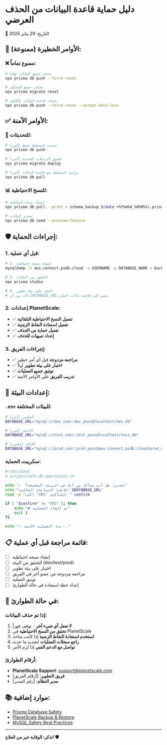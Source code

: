# دليل حماية قاعدة البيانات من الحذف العرضي
📅 التاريخ: 29 يناير 2025

## 🚨 **الأوامر الخطيرة (ممنوعة):**

### ❌ **ممنوع تماماً:**
```bash
# يحذف جميع البيانات نهائياً
npx prisma db push --force-reset

# يحذف جميع الجداول
npx prisma migrate reset

# يحذف قاعدة البيانات بالكامل
npx prisma db push --force-reset --accept-data-loss
```

## ✅ **الأوامر الآمنة:**

### 🔄 **للتحديثات:**
```bash
# تحديث المخطط فقط (آمن)
npx prisma db push

# تطبيق الترحيلات الجديدة (آمن)
npx prisma migrate deploy

# مزامنة المخطط مع قاعدة البيانات (آمن)
npx prisma db pull
```

### 📊 **للنسخ الاحتياطية:**
```bash
# إنشاء نسخة احتياطية
npx prisma db pull --print > schema_backup_$(date +%Y%m%d_%H%M%S).prisma

# تصدير البيانات
npx prisma db seed --preview-feature
```

## 🛡️ **إجراءات الحماية:**

### 1. **قبل أي عملية:**
```bash
# 1. إنشاء نسخة احتياطية
mysqldump -h aws.connect.psdb.cloud -u USERNAME -p DATABASE_NAME > backup_$(date +%Y%m%d_%H%M%S).sql

# 2. التحقق من البيانات
npx prisma studio

# 3. اختبار على بيئة تطوير
# تأكد من أن DATABASE_URL يشير إلى قاعدة بيانات اختبار
```

### 2. **إعدادات PlanetScale:**
- ✅ **تفعيل النسخ الاحتياطية التلقائية**
- ✅ **تفعيل استعادة النقاط الزمنية**
- ✅ **تفعيل حماية من الحذف**
- ✅ **إعداد تنبيهات للحذف**

### 3. **إجراءات الفريق:**
- ✅ **مراجعة مزدوجة** قبل أي أمر خطير
- ✅ **اختبار على بيئة تطوير** أولاً
- ✅ **توثيق جميع العمليات**
- ✅ **تدريب الفريق** على الأوامر الآمنة

## 🔧 **إعدادات البيئة:**

### `.env` **للبيئات المختلفة:**
```bash
# التطوير (آمن)
DATABASE_URL="mysql://dev_user:dev_pass@localhost/dev_db"

# الاختبار (آمن)
DATABASE_URL="mysql://test_user:test_pass@localhost/test_db"

# الإنتاج (محمي)
DATABASE_URL="mysql://prod_user:prod_pass@aws.connect.psdb.cloud/prod_db"
```

### **سكريبت الحماية:**
```bash
#!/bin/bash
# scripts/safe-db-operations.sh

echo "⚠️  تحذير: هل أنت متأكد من أنك في البيئة الصحيحة؟"
echo "قاعدة البيانات الحالية: $DATABASE_URL"
read -p "اكتب 'YES' للتأكيد: " confirm

if [ "$confirm" != "YES" ]; then
    echo "❌ تم إلغاء العملية"
    exit 1
fi

echo "✅ بدء العملية الآمنة..."
```

## 📋 **قائمة مراجعة قبل أي عملية:**

- [ ] إنشاء نسخة احتياطية
- [ ] التحقق من البيئة (dev/test/prod)
- [ ] اختبار على بيئة تطوير
- [ ] مراجعة مزدوجة من عضو آخر في الفريق
- [ ] توثيق العملية
- [ ] إعداد خطة استعادة في حالة الطوارئ

## 🚨 **في حالة الطوارئ:**

### **إذا تم حذف البيانات:**
1. **لا تفعل أي شيء آخر** - توقف فوراً
2. **تحقق من النسخ الاحتياطية** في PlanetScale
3. **استخدم استعادة النقاط الزمنية** إذا كانت متاحة
4. **راجع سجلات العمليات** لتحديد ما حدث
5. **تواصل مع الدعم الفني** إذا لزم الأمر

### **أرقام الطوارئ:**
- **PlanetScale Support**: support@planetscale.com
- **فريق التطوير**: [أرقام الفريق]
- **مدير النظام**: [رقم المدير]

## 📚 **موارد إضافية:**

- [Prisma Database Safety](https://www.prisma.io/docs/guides/database/database-safety)
- [PlanetScale Backup & Restore](https://planetscale.com/docs/concepts/backup-and-restore)
- [MySQL Safety Best Practices](https://dev.mysql.com/doc/refman/8.0/en/backup-methods.html)

---

**تذكر: الوقاية خير من العلاج! 🛡️** 